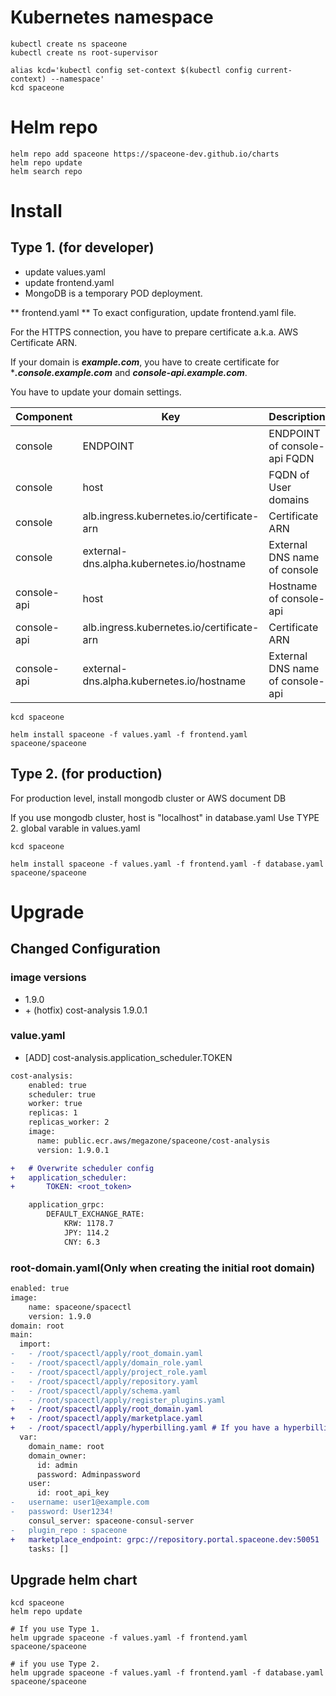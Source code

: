 # Kubernetes namespace

~~~
kubectl create ns spaceone
kubectl create ns root-supervisor

alias kcd='kubectl config set-context $(kubectl config current-context) --namespace'
kcd spaceone
~~~

# Helm repo

~~~
helm repo add spaceone https://spaceone-dev.github.io/charts
helm repo update
helm search repo
~~~

# Install

## Type 1. (for developer)
* update values.yaml
* update frontend.yaml
* MongoDB is a temporary POD deployment.

** frontend.yaml **
To exact configuration, update frontend.yaml file.

For the HTTPS connection, you have to prepare certificate a.k.a. AWS Certificate ARN.

If your domain is ***example.com***, you have to create certificate for ****.console.example.com*** and ***console-api.example.com***.


You have to update your domain settings.

| Component |	Key 				| Description |
| --- 		| --- 				| --- |
| console	| ENDPOINT 			| ENDPOINT of console-api FQDN |
| console	| host				| FQDN of User domains |
| console	| alb.ingress.kubernetes.io/certificate-arn |  Certificate ARN |
| console 	| external-dns.alpha.kubernetes.io/hostname | External DNS name of console	|
| console-api	| host				| Hostname of console-api |
| console-api	| alb.ingress.kubernetes.io/certificate-arn |  Certificate ARN |
| console-api	| external-dns.alpha.kubernetes.io/hostname | External DNS name of console-api	|

~~~
kcd spaceone

helm install spaceone -f values.yaml -f frontend.yaml spaceone/spaceone

~~~


## Type 2. (for production)

For production level, install mongodb cluster or AWS document DB

If you use mongodb cluster,
host is "localhost" in database.yaml
Use TYPE 2. global varable in values.yaml

~~~
kcd spaceone

helm install spaceone -f values.yaml -f frontend.yaml -f database.yaml spaceone/spaceone

~~~


# Upgrade
## Changed Configuration
### image versions
- 1.9.0
- \+ (hotfix) cost-analysis 1.9.0.1

### value.yaml
- [ADD] cost-analysis.application_scheduler.TOKEN

```diff
cost-analysis:
    enabled: true
    scheduler: true
    worker: true
    replicas: 1
    replicas_worker: 2
    image:
      name: public.ecr.aws/megazone/spaceone/cost-analysis
      version: 1.9.0.1

+   # Overwrite scheduler config
+   application_scheduler:
+       TOKEN: <root_token>

    application_grpc:
        DEFAULT_EXCHANGE_RATE:
            KRW: 1178.7
            JPY: 114.2
            CNY: 6.3
```

### root-domain.yaml(Only when creating the initial root domain)
```diff
enabled: true
image:
    name: spaceone/spacectl
    version: 1.9.0
domain: root
main:
  import:
-   - /root/spacectl/apply/root_domain.yaml
-   - /root/spacectl/apply/domain_role.yaml
-   - /root/spacectl/apply/project_role.yaml
-   - /root/spacectl/apply/repository.yaml
-   - /root/spacectl/apply/schema.yaml
-   - /root/spacectl/apply/register_plugins.yaml
+   - /root/spacectl/apply/root_domain.yaml 
+   - /root/spacectl/apply/marketplace.yaml
+   - /root/spacectl/apply/hyperbilling.yaml # If you have a hyperbilling account
  var:
    domain_name: root
    domain_owner:
      id: admin
      password: Adminpassword
    user:
      id: root_api_key
-   username: user1@example.com
-   password: User1234!
    consul_server: spaceone-consul-server
-   plugin_repo : spaceone
+   marketplace_endpoint: grpc://repository.portal.spaceone.dev:50051
    tasks: []
```

## Upgrade helm chart

~~~
kcd spaceone
helm repo update

# If you use Type 1.
helm upgrade spaceone -f values.yaml -f frontend.yaml spaceone/spaceone

# if you use Type 2.
helm upgrade spaceone -f values.yaml -f frontend.yaml -f database.yaml spaceone/spaceone
~~~
